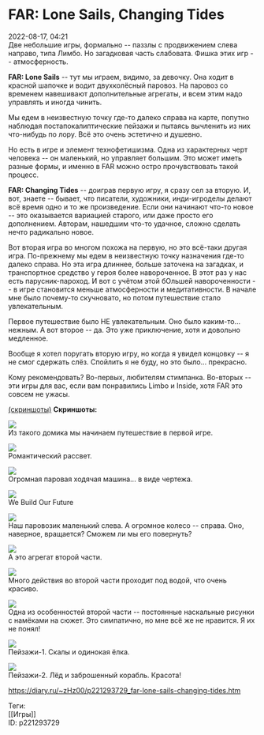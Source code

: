 FAR: Lone Sails, Changing Tides
================================

   
 2022-08-17, 04:21   
  Две небольшие игры, формально -- паззлы с продвижением слева направо, типа Лимбо. Но загадковая часть слабовата. Фишка этих игр -- атмосферность.   
   
  **FAR: Lone Sails**  -- тут мы играем, видимо, за девочку. Она ходит в красной шапочке и водит двухколёсный паровоз. На паровоз со временем навешивают дополнительные агрегаты, и всем этим надо управлять и иногда чинить.   
   
 Мы едем в неизвестную точку где-то далеко справа на карте, попутно наблюдая постапокалиптические пейзажи и пытаясь вычленить из них что-нибудь по лору. Всё это очень эстетично и душевно.   
   
 Но есть в игре и элемент технофетишизма. Одна из характерных черт человека -- он маленький, но управляет большим. Это может иметь разные формы, и именно в FAR можно остро прочувствовать такой процесс.   
   
  **FAR: Changing Tides**  -- доиграв первую игру, я сразу сел за вторую. И, вот, знаете -- бывает, что писатели, художники, инди-игроделы делают всё время одно и то же произведение. Если они начинают что-то новое -- это оказывается вариацией старого, или даже просто его дополнением. Авторам, нашедшим что-то удачное, сложно сделать нечто радикально новое.   
   
 Вот вторая игра во многом похожа на первую, но это всё-таки другая игра. По-прежнему мы едем в неизвестную точку назначения где-то далеко справа. Но эта игра длиннее, больше заточена на загадках, и транспортное средство у героя более навороченное. В этот раз у нас есть парусник-пароход. И вот с учётом этой бОльшей навороченности -- в игре становится меньше атмосферности и медитативности. В начале мне было почему-то скучновато, но потом путешествие стало увлекательным.   
   
 Первое путешествие было НЕ увлекательным. Оно было каким-то... нежным. А вот второе -- да. Это уже приключение, хотя и довольно медленное.   
   
 Вообще я хотел поругать вторую игру, но когда я увидел концовку -- я не смог сдержать слёз. Спойлить я не буду, но это было... прекрасно.   
   
 Кому рекомендовать? Во-первых, любителям стимпанка. Во-вторых -- эти игры для вас, если вам понравились Limbo и Inside, хотя FAR это совсем не ужасы.   
   
  [(скриншоты)](https://zHz00.diary.ru/p221293729.htm?index=1#linkmore221293729m1)     **Скриншоты:**    
    
  [![](https://i.yapx.ru/TXYWNl.png)](https://yapx.ru/v/TXYWN)    
 Из такого домика мы начинаем путешествие в первой игре.   
   
  [![](https://i.yapx.ru/TXYWOl.png)](https://yapx.ru/v/TXYWO)    
 Романтический рассвет.   
   
  [![](https://i.yapx.ru/TXYWPl.png)](https://yapx.ru/v/TXYWP)    
 Огромная паровая ходячая машина... в виде чертежа.   
   
  [![](https://i.yapx.ru/TXYWQl.png)](https://yapx.ru/v/TXYWQ)    
 We Build Our Future   
   
  [![](https://i.yapx.ru/TXYWRl.png)](https://yapx.ru/v/TXYWR)    
 Наш паровозик маленький слева. А огромное колесо -- справа. Оно, наверное, вращается? Сможем ли мы его повернуть?   
   
  [![](https://i.yapx.ru/TXYWIl.png)](https://yapx.ru/v/TXYWI)    
 А это агрегат второй части.   
   
  [![](https://i.yapx.ru/TXYWJl.png)](https://yapx.ru/v/TXYWJ)    
 Много действия во второй части проходит под водой, что очень красиво.   
   
  [![](https://i.yapx.ru/TXYWKl.png)](https://yapx.ru/v/TXYWK)    
 Одна из особенностей второй части -- постоянные наскальные рисунки с намёками на сюжет. Это симпатично, но мне всё же не нравится. Я их не понял!   
   
  [![](https://i.yapx.ru/TXYWLl.png)](https://yapx.ru/v/TXYWL)    
 Пейзажи-1. Скалы и одинокая ёлка.   
   
  [![](https://i.yapx.ru/TXYWMl.png)](https://yapx.ru/v/TXYWM)    
 Пейзажи-2. Лёд и заброшенный корабль. Красота!   
      
    
 <https://diary.ru/~zHz00/p221293729_far-lone-sails-changing-tides.htm>   
   
 Теги:   
 [[Игры]]   
 ID: p221293729